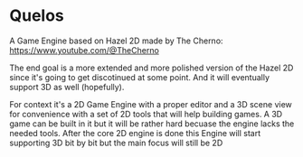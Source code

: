 # Quelos
A Game Engine based on Hazel 2D made by The Cherno: https://www.youtube.com/@TheCherno

The end goal is a more extended and more polished version of the Hazel 2D since it's going to get discotinued at some point. And it will eventually support 3D as well (hopefully).

For context it's a 2D Game Engine with a proper editor and a 3D scene view for convenience with a set of 2D tools that will help building games. A 3D game can be built in it but it will be rather hard becuase the engine lacks the needed tools. After the core 2D engine is done this Engine will start supporting 3D bit by bit but the main focus will still be 2D

